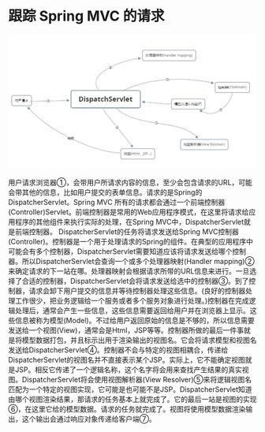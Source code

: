 # 跟踪 Spring MVC 的请求

![image-20200722161857884](images/image-20200722161857884.png)

​	用户请求浏览器①，会带用户所请求内容的信息，至少会包含请求的URL，可能会带其他的信息，比如用户提交的表单信息。
​	请求的是Spring的DispatcherServlet。Spring MVC 所有的请求都会通过一个前端控制器(Controller)Servlet。前端控制器是常用的Web应用程序模式，在这里将请求给应用程序的其他组件来执行实际的处理，在Spring MVC中，DispatcherServlet就是前端控制器。
​	DispatcherServlet的任务将请求发送给Spring MVC控制器(Controller)。控制器是一个用于处理请求的Spring的组件。在典型的应用程序中可能会有多个控制器，DispatcherServlet需要知道应该将请求发送给哪个控制器。所以DispatcherServlet会查询一个或多个处理器映射(Handler mapping)②来确定请求的下一站在哪。处理器映射会根据请求所带的URL信息来进行。
​	一旦选择了合适的控制器，DispatcherServlet会将请求发送给选中的控制器③。到了控制器，请求会卸下用户提交的信息并等待控制器处理这些信息。(良好的控制器处理工作很少，把业务逻辑给一个服务或者多个服务对象进行处理。)
​	控制器在完成逻辑处理后，通常会产生一些信息，这些信息需要返回给用户并在浏览器上显示。这些信息被称为模型(Model)。不过给用户返回原始的信息是不够的，所以信息需要发送给一个视图(View)，通常会是Html，JSP等等。
​	控制器所做的最后一件事就是将模型数据打包，并且标示出用于渲染输出的视图名。它会将请求模型和视图名发送给DispatcherServlet④。
​	控制器不会与特定的视图相耦合，传递给DispatcherServlet的视图名并不直接表示某个JSP。实际上，它不能确定视图就是JSP。相反它传递了一个逻辑名称，这个名字将会用来查找产生结果的真实视图。DispatcherServlet将会使用视图解析器(View Resolver)⑤来将逻辑视图名匹配为一个特定的视图实现，它可能是也可能不是JSP。
​	DispatcherServlet知道由哪个视图渲染结果，那请求的任务基本上就完成了。它的最后一站是视图的实现⑥，在这里它给的模型数据。请求的任务就完成了。视图将使用模型数据渲染输出，这个输出会通过响应对象传递给客户端⑦。
